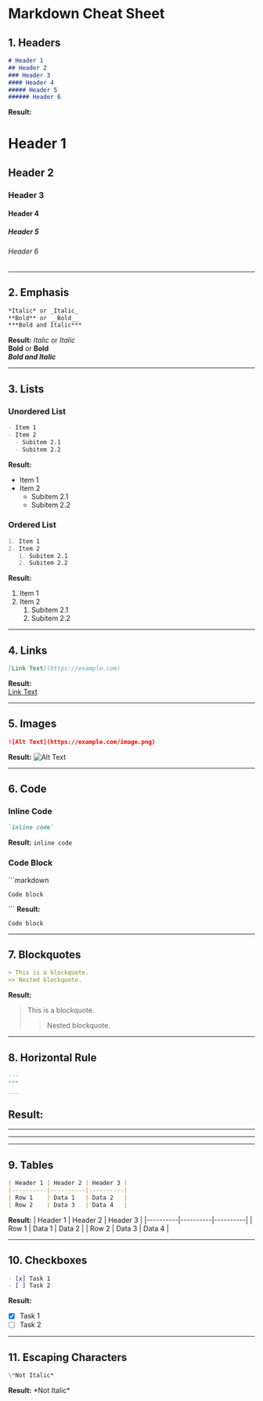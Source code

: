 # Markdown Cheat Sheet

## 1. Headers
```markdown
# Header 1
## Header 2
### Header 3
#### Header 4
##### Header 5
###### Header 6
```
**Result:**
# Header 1  
## Header 2  
### Header 3  
#### Header 4  
##### Header 5  
###### Header 6

---

## 2. Emphasis
```markdown
*Italic* or _Italic_
**Bold** or __Bold__
***Bold and Italic***
```
**Result:**
*Italic* or _Italic_  
**Bold** or __Bold__  
***Bold and Italic***

---

## 3. Lists

### Unordered List
```markdown
- Item 1
- Item 2
  - Subitem 2.1
  - Subitem 2.2
```
**Result:**
- Item 1
- Item 2
  - Subitem 2.1
  - Subitem 2.2

### Ordered List
```markdown
1. Item 1
2. Item 2
   1. Subitem 2.1
   2. Subitem 2.2
```
**Result:**
1. Item 1
2. Item 2
   1. Subitem 2.1
   2. Subitem 2.2

---

## 4. Links
```markdown
[Link Text](https://example.com)
```
**Result:**  
[Link Text](https://example.com)

---

## 5. Images
```markdown
![Alt Text](https://example.com/image.png)
```
**Result:**
![Alt Text](https://example.com/image.png)

---

## 6. Code

### Inline Code
```markdown
`inline code`
```
**Result:** `inline code`

### Code Block
\`\`\`markdown
```
Code block
```
\`\`\`
**Result:**
```
Code block
```

---

## 7. Blockquotes
```markdown
> This is a blockquote.
>> Nested blockquote.
```
**Result:**
> This is a blockquote.  
>> Nested blockquote.

---

## 8. Horizontal Rule
```markdown
---
***
___
```
**Result:**
---  
***  
___

---

## 9. Tables
```markdown
| Header 1 | Header 2 | Header 3 |
|----------|----------|----------|
| Row 1    | Data 1   | Data 2   |
| Row 2    | Data 3   | Data 4   |
```
**Result:**
| Header 1 | Header 2 | Header 3 |
|----------|----------|----------|
| Row 1    | Data 1   | Data 2   |
| Row 2    | Data 3   | Data 4   |

---

## 10. Checkboxes
```markdown
- [x] Task 1
- [ ] Task 2
```
**Result:**
- [x] Task 1
- [ ] Task 2

---

## 11. Escaping Characters
```markdown
\*Not Italic*
```
**Result:** \*Not Italic*
